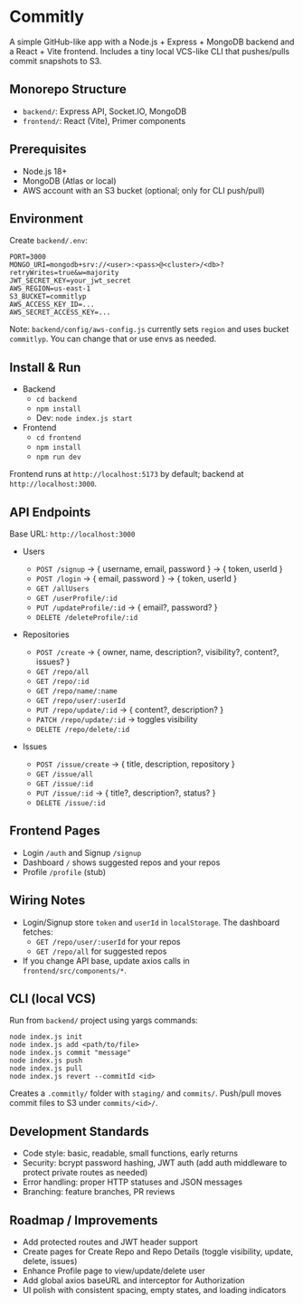 # Commitly

A simple GitHub-like app with a Node.js + Express + MongoDB backend and a React + Vite frontend. Includes a tiny local VCS-like CLI that pushes/pulls commit snapshots to S3.

## Monorepo Structure

- `backend/`: Express API, Socket.IO, MongoDB
- `frontend/`: React (Vite), Primer components

## Prerequisites

- Node.js 18+
- MongoDB (Atlas or local)
- AWS account with an S3 bucket (optional; only for CLI push/pull)

## Environment

Create `backend/.env`:

```
PORT=3000
MONGO_URI=mongodb+srv://<user>:<pass>@<cluster>/<db>?retryWrites=true&w=majority
JWT_SECRET_KEY=your_jwt_secret
AWS_REGION=us-east-1
S3_BUCKET=commitlyp
AWS_ACCESS_KEY_ID=...
AWS_SECRET_ACCESS_KEY=...
```

Note: `backend/config/aws-config.js` currently sets `region` and uses bucket `commitlyp`. You can change that or use envs as needed.

## Install & Run

- Backend
  - `cd backend`
  - `npm install`
  - Dev: `node index.js start`
- Frontend
  - `cd frontend`
  - `npm install`
  - `npm run dev`

Frontend runs at `http://localhost:5173` by default; backend at `http://localhost:3000`.

## API Endpoints

Base URL: `http://localhost:3000`

- Users
  - `POST /signup` → { username, email, password } → { token, userId }
  - `POST /login` → { email, password } → { token, userId }
  - `GET /allUsers`
  - `GET /userProfile/:id`
  - `PUT /updateProfile/:id` → { email?, password? }
  - `DELETE /deleteProfile/:id`

- Repositories
  - `POST /create` → { owner, name, description?, visibility?, content?, issues? }
  - `GET /repo/all`
  - `GET /repo/:id`
  - `GET /repo/name/:name`
  - `GET /repo/user/:userId`
  - `PUT /repo/update/:id` → { content?, description? }
  - `PATCH /repo/update/:id` → toggles visibility
  - `DELETE /repo/delete/:id`

- Issues
  - `POST /issue/create` → { title, description, repository }
  - `GET /issue/all`
  - `GET /issue/:id`
  - `PUT /issue/:id` → { title?, description?, status? }
  - `DELETE /issue/:id`

## Frontend Pages

- Login `/auth` and Signup `/signup`
- Dashboard `/` shows suggested repos and your repos
- Profile `/profile` (stub)

## Wiring Notes

- Login/Signup store `token` and `userId` in `localStorage`. The dashboard fetches:
  - `GET /repo/user/:userId` for your repos
  - `GET /repo/all` for suggested repos
- If you change API base, update axios calls in `frontend/src/components/*`.

## CLI (local VCS)

Run from `backend/` project using yargs commands:

```
node index.js init
node index.js add <path/to/file>
node index.js commit "message"
node index.js push
node index.js pull
node index.js revert --commitId <id>
```

Creates a `.commitly/` folder with `staging/` and `commits/`. Push/pull moves commit files to S3 under `commits/<id>/`.

## Development Standards

- Code style: basic, readable, small functions, early returns
- Security: bcrypt password hashing, JWT auth (add auth middleware to protect private routes as needed)
- Error handling: proper HTTP statuses and JSON messages
- Branching: feature branches, PR reviews

## Roadmap / Improvements

- Add protected routes and JWT header support
- Create pages for Create Repo and Repo Details (toggle visibility, update, delete, issues)
- Enhance Profile page to view/update/delete user
- Add global axios baseURL and interceptor for Authorization
- UI polish with consistent spacing, empty states, and loading indicators
